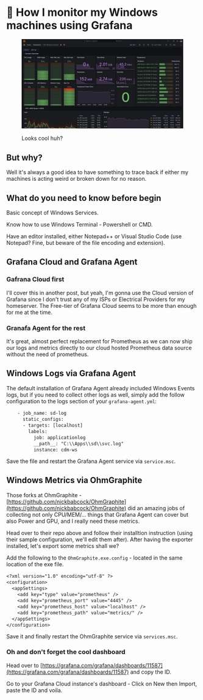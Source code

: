 # 🤖 How I monitor my Windows machines using Grafana

<figure><img src=".gitbook/assets/image (2) (1).png" alt=""><figcaption><p>Looks cool huh?</p></figcaption></figure>

## But why?

Well it's always a good idea to have something to trace back if either my machines is acting weird or broken down for no reason.

## What do you need to know before begin

Basic concept of Windows Services.

Know how to use Windows Terminal - Powershell or CMD.

Have an editor installed, either Notepad++ or Visual Studio Code (use Notepad? Fine, but beware of the file encoding and extension).

## Grafana Cloud and Grafana Agent

### Gafrana Cloud first

I'll cover this in another post, but yeah, I'm gonna use the Cloud version of Grafana since I don't trust any of my ISPs or Electrical Providers for my homeserver. The Free-tier of Grafana Cloud seems to be more than enough for me at the time.

### Granafa Agent for the rest

It's great, almost perfect replacement for Prometheus as we can now ship our logs and metrics directly to our cloud hosted Prometheus data source without the need of prometheus.

## Windows Logs via Grafana Agent

The default installation of Grafana Agent already included Windows Events logs, but if you need to collect other logs as well, simply add the follow configuration to the logs section of your `grafana-agent.yml`:

```
    - job_name: sd-log
      static_configs:
      - targets: [localhost]
        labels:
          job: applicationlog
          __path__: "C:\\Apps\\sd\\svc.log"
          instance: cdm-ws
```

Save the file and restart the Grafana Agent service via `service.msc`.

## Windows Metrics via OhmGraphite

Those forks at OhmGraphite - [https://github.com/nickbabcock/OhmGraphite](https://github.com/nickbabcock/OhmGraphite) did an amazing jobs of collecting not only CPU/MEM/... things that Grafana Agent can cover but also Power and GPU, and I really need these metrics.

Head over to their repo above and follow their installtion instruction (using their sample configuration, we'll edit them after). After having the exporter installed, let's export some metrics shall we?

Add the following to the `OhmGraphite.exe.config` - located in the same location of the exe file.

```
<?xml version="1.0" encoding="utf-8" ?>
<configuration>
  <appSettings>
    <add key="type" value="prometheus" />
    <add key="prometheus_port" value="4445" />
    <add key="prometheus_host" value="localhost" />
    <add key="prometheus_path" value="metrics/" /> 
  </appSettings>
</configuration>
```

Save it and finally restart the OhmGraphite service via `services.msc`.

### Oh and don't forget the cool dashboard

Head over to [https://grafana.com/grafana/dashboards/11587](https://grafana.com/grafana/dashboards/11587) and copy the ID.

Go to your Grafana Cloud instance's dashboard - Click on New then Import, paste the ID and voila.
